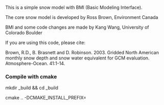 This is a simple snow model with BMI (Basic Modeling Interface).

The core snow model is developed by Ross Brown, Environment Canada 

BMI and some code changes are made by Kang Wang, University of Colorado Boulder

If you are using this code, please cite:

Brown, R.D., B. Brasnett and D. Robinson. 2003. Gridded North American monthly snow depth and snow water equivalent for GCM evaluation. Atmosphere-Ocean. 41:1-14.

### Compile with cmake ###

mkdir _build && cd _build

cmake .. -DCMAKE_INSTALL_PREFIX=<path>